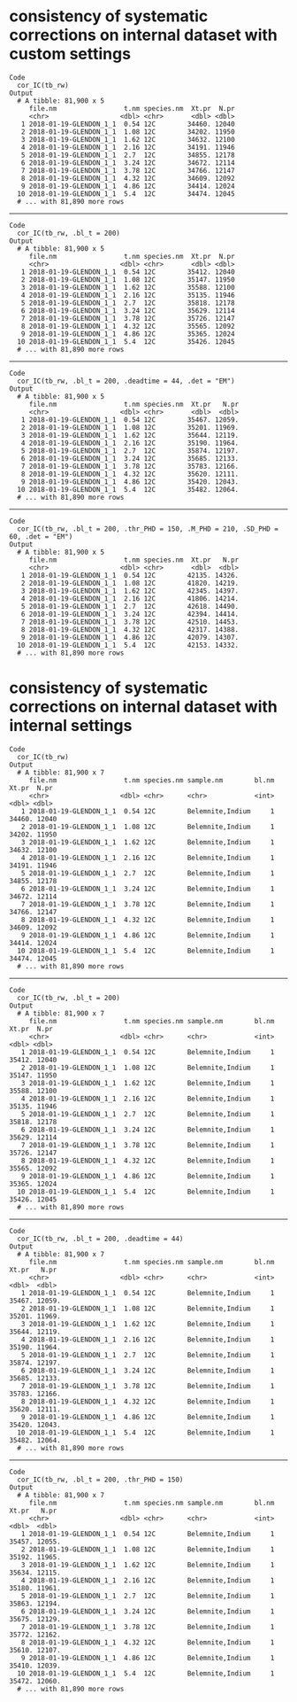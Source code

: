 # consistency of systematic corrections on internal dataset with custom settings

    Code
      cor_IC(tb_rw)
    Output
      # A tibble: 81,900 x 5
         file.nm                 t.nm species.nm  Xt.pr  N.pr
         <chr>                  <dbl> <chr>       <dbl> <dbl>
       1 2018-01-19-GLENDON_1_1  0.54 12C        34460. 12040
       2 2018-01-19-GLENDON_1_1  1.08 12C        34202. 11950
       3 2018-01-19-GLENDON_1_1  1.62 12C        34632. 12100
       4 2018-01-19-GLENDON_1_1  2.16 12C        34191. 11946
       5 2018-01-19-GLENDON_1_1  2.7  12C        34855. 12178
       6 2018-01-19-GLENDON_1_1  3.24 12C        34672. 12114
       7 2018-01-19-GLENDON_1_1  3.78 12C        34766. 12147
       8 2018-01-19-GLENDON_1_1  4.32 12C        34609. 12092
       9 2018-01-19-GLENDON_1_1  4.86 12C        34414. 12024
      10 2018-01-19-GLENDON_1_1  5.4  12C        34474. 12045
      # ... with 81,890 more rows

---

    Code
      cor_IC(tb_rw, .bl_t = 200)
    Output
      # A tibble: 81,900 x 5
         file.nm                 t.nm species.nm  Xt.pr  N.pr
         <chr>                  <dbl> <chr>       <dbl> <dbl>
       1 2018-01-19-GLENDON_1_1  0.54 12C        35412. 12040
       2 2018-01-19-GLENDON_1_1  1.08 12C        35147. 11950
       3 2018-01-19-GLENDON_1_1  1.62 12C        35588. 12100
       4 2018-01-19-GLENDON_1_1  2.16 12C        35135. 11946
       5 2018-01-19-GLENDON_1_1  2.7  12C        35818. 12178
       6 2018-01-19-GLENDON_1_1  3.24 12C        35629. 12114
       7 2018-01-19-GLENDON_1_1  3.78 12C        35726. 12147
       8 2018-01-19-GLENDON_1_1  4.32 12C        35565. 12092
       9 2018-01-19-GLENDON_1_1  4.86 12C        35365. 12024
      10 2018-01-19-GLENDON_1_1  5.4  12C        35426. 12045
      # ... with 81,890 more rows

---

    Code
      cor_IC(tb_rw, .bl_t = 200, .deadtime = 44, .det = "EM")
    Output
      # A tibble: 81,900 x 5
         file.nm                 t.nm species.nm  Xt.pr   N.pr
         <chr>                  <dbl> <chr>       <dbl>  <dbl>
       1 2018-01-19-GLENDON_1_1  0.54 12C        35467. 12059.
       2 2018-01-19-GLENDON_1_1  1.08 12C        35201. 11969.
       3 2018-01-19-GLENDON_1_1  1.62 12C        35644. 12119.
       4 2018-01-19-GLENDON_1_1  2.16 12C        35190. 11964.
       5 2018-01-19-GLENDON_1_1  2.7  12C        35874. 12197.
       6 2018-01-19-GLENDON_1_1  3.24 12C        35685. 12133.
       7 2018-01-19-GLENDON_1_1  3.78 12C        35783. 12166.
       8 2018-01-19-GLENDON_1_1  4.32 12C        35620. 12111.
       9 2018-01-19-GLENDON_1_1  4.86 12C        35420. 12043.
      10 2018-01-19-GLENDON_1_1  5.4  12C        35482. 12064.
      # ... with 81,890 more rows

---

    Code
      cor_IC(tb_rw, .bl_t = 200, .thr_PHD = 150, .M_PHD = 210, .SD_PHD = 60, .det = "EM")
    Output
      # A tibble: 81,900 x 5
         file.nm                 t.nm species.nm  Xt.pr   N.pr
         <chr>                  <dbl> <chr>       <dbl>  <dbl>
       1 2018-01-19-GLENDON_1_1  0.54 12C        42135. 14326.
       2 2018-01-19-GLENDON_1_1  1.08 12C        41820. 14219.
       3 2018-01-19-GLENDON_1_1  1.62 12C        42345. 14397.
       4 2018-01-19-GLENDON_1_1  2.16 12C        41806. 14214.
       5 2018-01-19-GLENDON_1_1  2.7  12C        42618. 14490.
       6 2018-01-19-GLENDON_1_1  3.24 12C        42394. 14414.
       7 2018-01-19-GLENDON_1_1  3.78 12C        42510. 14453.
       8 2018-01-19-GLENDON_1_1  4.32 12C        42317. 14388.
       9 2018-01-19-GLENDON_1_1  4.86 12C        42079. 14307.
      10 2018-01-19-GLENDON_1_1  5.4  12C        42153. 14332.
      # ... with 81,890 more rows

# consistency of systematic corrections on internal dataset with internal settings

    Code
      cor_IC(tb_rw)
    Output
      # A tibble: 81,900 x 7
         file.nm                 t.nm species.nm sample.nm        bl.nm  Xt.pr  N.pr
         <chr>                  <dbl> <chr>      <chr>            <int>  <dbl> <dbl>
       1 2018-01-19-GLENDON_1_1  0.54 12C        Belemnite,Indium     1 34460. 12040
       2 2018-01-19-GLENDON_1_1  1.08 12C        Belemnite,Indium     1 34202. 11950
       3 2018-01-19-GLENDON_1_1  1.62 12C        Belemnite,Indium     1 34632. 12100
       4 2018-01-19-GLENDON_1_1  2.16 12C        Belemnite,Indium     1 34191. 11946
       5 2018-01-19-GLENDON_1_1  2.7  12C        Belemnite,Indium     1 34855. 12178
       6 2018-01-19-GLENDON_1_1  3.24 12C        Belemnite,Indium     1 34672. 12114
       7 2018-01-19-GLENDON_1_1  3.78 12C        Belemnite,Indium     1 34766. 12147
       8 2018-01-19-GLENDON_1_1  4.32 12C        Belemnite,Indium     1 34609. 12092
       9 2018-01-19-GLENDON_1_1  4.86 12C        Belemnite,Indium     1 34414. 12024
      10 2018-01-19-GLENDON_1_1  5.4  12C        Belemnite,Indium     1 34474. 12045
      # ... with 81,890 more rows

---

    Code
      cor_IC(tb_rw, .bl_t = 200)
    Output
      # A tibble: 81,900 x 7
         file.nm                 t.nm species.nm sample.nm        bl.nm  Xt.pr  N.pr
         <chr>                  <dbl> <chr>      <chr>            <int>  <dbl> <dbl>
       1 2018-01-19-GLENDON_1_1  0.54 12C        Belemnite,Indium     1 35412. 12040
       2 2018-01-19-GLENDON_1_1  1.08 12C        Belemnite,Indium     1 35147. 11950
       3 2018-01-19-GLENDON_1_1  1.62 12C        Belemnite,Indium     1 35588. 12100
       4 2018-01-19-GLENDON_1_1  2.16 12C        Belemnite,Indium     1 35135. 11946
       5 2018-01-19-GLENDON_1_1  2.7  12C        Belemnite,Indium     1 35818. 12178
       6 2018-01-19-GLENDON_1_1  3.24 12C        Belemnite,Indium     1 35629. 12114
       7 2018-01-19-GLENDON_1_1  3.78 12C        Belemnite,Indium     1 35726. 12147
       8 2018-01-19-GLENDON_1_1  4.32 12C        Belemnite,Indium     1 35565. 12092
       9 2018-01-19-GLENDON_1_1  4.86 12C        Belemnite,Indium     1 35365. 12024
      10 2018-01-19-GLENDON_1_1  5.4  12C        Belemnite,Indium     1 35426. 12045
      # ... with 81,890 more rows

---

    Code
      cor_IC(tb_rw, .bl_t = 200, .deadtime = 44)
    Output
      # A tibble: 81,900 x 7
         file.nm                 t.nm species.nm sample.nm        bl.nm  Xt.pr   N.pr
         <chr>                  <dbl> <chr>      <chr>            <int>  <dbl>  <dbl>
       1 2018-01-19-GLENDON_1_1  0.54 12C        Belemnite,Indium     1 35467. 12059.
       2 2018-01-19-GLENDON_1_1  1.08 12C        Belemnite,Indium     1 35201. 11969.
       3 2018-01-19-GLENDON_1_1  1.62 12C        Belemnite,Indium     1 35644. 12119.
       4 2018-01-19-GLENDON_1_1  2.16 12C        Belemnite,Indium     1 35190. 11964.
       5 2018-01-19-GLENDON_1_1  2.7  12C        Belemnite,Indium     1 35874. 12197.
       6 2018-01-19-GLENDON_1_1  3.24 12C        Belemnite,Indium     1 35685. 12133.
       7 2018-01-19-GLENDON_1_1  3.78 12C        Belemnite,Indium     1 35783. 12166.
       8 2018-01-19-GLENDON_1_1  4.32 12C        Belemnite,Indium     1 35620. 12111.
       9 2018-01-19-GLENDON_1_1  4.86 12C        Belemnite,Indium     1 35420. 12043.
      10 2018-01-19-GLENDON_1_1  5.4  12C        Belemnite,Indium     1 35482. 12064.
      # ... with 81,890 more rows

---

    Code
      cor_IC(tb_rw, .bl_t = 200, .thr_PHD = 150)
    Output
      # A tibble: 81,900 x 7
         file.nm                 t.nm species.nm sample.nm        bl.nm  Xt.pr   N.pr
         <chr>                  <dbl> <chr>      <chr>            <int>  <dbl>  <dbl>
       1 2018-01-19-GLENDON_1_1  0.54 12C        Belemnite,Indium     1 35457. 12055.
       2 2018-01-19-GLENDON_1_1  1.08 12C        Belemnite,Indium     1 35192. 11965.
       3 2018-01-19-GLENDON_1_1  1.62 12C        Belemnite,Indium     1 35634. 12115.
       4 2018-01-19-GLENDON_1_1  2.16 12C        Belemnite,Indium     1 35180. 11961.
       5 2018-01-19-GLENDON_1_1  2.7  12C        Belemnite,Indium     1 35863. 12194.
       6 2018-01-19-GLENDON_1_1  3.24 12C        Belemnite,Indium     1 35675. 12129.
       7 2018-01-19-GLENDON_1_1  3.78 12C        Belemnite,Indium     1 35772. 12162.
       8 2018-01-19-GLENDON_1_1  4.32 12C        Belemnite,Indium     1 35610. 12107.
       9 2018-01-19-GLENDON_1_1  4.86 12C        Belemnite,Indium     1 35410. 12039.
      10 2018-01-19-GLENDON_1_1  5.4  12C        Belemnite,Indium     1 35472. 12060.
      # ... with 81,890 more rows

